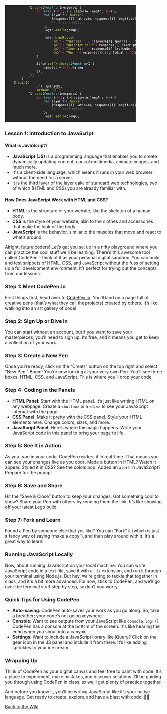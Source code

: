 <img src="https://raw.githubusercontent.com/nayaba/pw-lesson-01/main/intro-js.gif" />

### Lesson 1: Introduction to JavaScript

#### What is JavaScript?

- **JavaScript (JS)** is a programming language that enables you to create dynamically updating content, control multimedia, animate images, and much more.
- It's a client-side language, which means it runs in your web browser without the need for a server.
- It is the third layer of the layer cake of standard web technologies, two of which (HTML and CSS) you are already familiar with.

#### How Does JavaScript Work with HTML and CSS?

- **HTML** is the structure of your website, like the skeleton of a human body.
- **CSS** is the style of your website, akin to the clothes and accessories that make the look of the body.
- **JavaScript** is the behavior, similar to the muscles that move and react to what’s around.

Alright, future coders! Let’s get you set up in a nifty playground where you can practice the cool stuff we'll be learning. There’s this awesome tool called CodePen – think of it as your personal digital sandbox. You can build and test snippets of HTML, CSS, and JavaScript without the fuss of setting up a full development environment. It’s perfect for trying out the concepts from our lessons.

### Step 1: Meet CodePen.io

First things first, head over to [CodePen.io](https://codepen.io). You’ll land on a page full of creative pens (that’s what they call the projects) created by others. It’s like walking into an art gallery of code!

### Step 2: Sign Up or Dive In

You can start without an account, but if you want to save your masterpieces, you’ll need to sign up. It’s free, and it means you get to keep a collection of your work.

### Step 3: Create a New Pen

Once you’re ready, click on the “Create” button on the top right and select “New Pen.” Boom! You’re now looking at your very own Pen. You’ll see three boxes: HTML, CSS, and JavaScript. This is where you’ll drop your code.

### Step 4: Coding in the Panels

- **HTML Panel**: Start with the HTML panel. It’s just like writing HTML on any webpage. Create a `<button>` or a `<div>` to see your JavaScript interact with the page.
- **CSS Panel**: Make it pretty with the CSS panel. Style your HTML elements here. Change colors, sizes, and more.
- **JavaScript Panel**: Here’s where the magic happens. Write your JavaScript code in this panel to bring your page to life.

### Step 5: See It in Action

As you type in your code, CodePen renders it in real-time. That means you can see your changes live as you code. Made a button in HTML? Watch it appear. Styled it in CSS? See the colors pop. Added an `alert` in JavaScript? Prepare for the popup!

### Step 6: Save and Share

Hit the “Save & Close” button to keep your changes. Got something cool to show? Share your Pen with others by sending them the link. It’s like showing off your latest Lego build.

### Step 7: Fork and Learn

Found a Pen by someone else that you like? You can “Fork” it (which is just a fancy way of saying “make a copy”), and then play around with it. It’s a great way to learn!

### Running JavaScript Locally

Now, about running JavaScript on your local machine: You can write JavaScript code in a text file, save it with a `.js` extension, and run it through your terminal using Node.js. But hey, we’re going to tackle that together in class, and it's a bit more advanced. For now, stick to CodePen, and we’ll go over the terminal stuff step by step, so don’t you worry.

### Quick Tips for Using CodePen

- **Auto-saving**: CodePen auto-saves your work as you go along. So, take a breather; your code’s not going anywhere.
- **Console**: Want to see outputs from your JavaScript like `console.log()`? CodePen has a console at the bottom of the screen. It's like hearing the echo when you shout into a canyon.
- **Settings**: Want to include a JavaScript library like jQuery? Click on the gear icon in the JS panel and include it from there. It’s like adding sprinkles to your ice cream.

### Wrapping Up

Think of CodePen as your digital canvas and feel free to paint with code. It’s a place to experiment, make mistakes, and discover solutions. I’ll be guiding you through using CodePen in class, so we’ll get plenty of practice together.

And before you know it, you’ll be writing JavaScript like it’s your native language. Get ready to create, explore, and have a blast with code! 🚀🎨

[Back to the Wiki](https://github.com/nayaba/pw-wiki)

